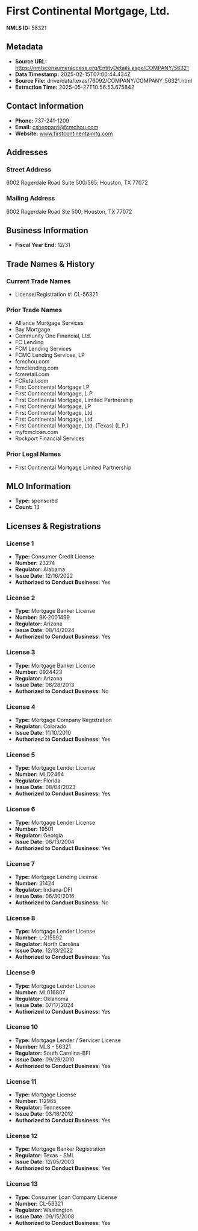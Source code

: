 # First Continental Mortgage, Ltd.

**NMLS ID:** 56321

## Metadata
- **Source URL:** https://nmlsconsumeraccess.org/EntityDetails.aspx/COMPANY/56321
- **Data Timestamp:** 2025-02-15T07:00:44.434Z
- **Source File:** drive/data/texas/76092/COMPANY/COMPANY_56321.html
- **Extraction Time:** 2025-05-27T10:56:53.675842

## Contact Information
- **Phone:** 737-241-1209
- **Email:** csheppard@fcmchou.com
- **Website:** www.firstcontinentalmtg.com

## Addresses
### Street Address
6002 Rogerdale Road Suite 500/565; Houston, TX 77072

### Mailing Address
6002 Rogerdale Road Ste 500; Houston, TX 77072

## Business Information
- **Fiscal Year End:** 12/31

## Trade Names & History
### Current Trade Names
- License/Registration #: CL-56321

### Prior Trade Names
- Alliance Mortgage Services
- Bay Mortgage
- Community One Financial, Ltd.
- FC Lending
- FCM Lending Services
- FCMC Lending Services, LP
- fcmchou.com
- fcmclending.com
- fcmretail.com
- FCRetail.com
- First Continental Mortgage LP
- First Continental Mortgage, L.P.
- First Continental Mortgage, Limited Partnership
- First Continental Mortgage, LP
- First Continental Mortgage, Ltd
- First Continental Mortgage, Ltd.
- First Continental Mortgage, Ltd. (Texas) (L.P.)
- myfcmcloan.com
- Rockport Financial Services

### Prior Legal Names
- First Continental Mortgage Limited Partnership

## MLO Information
- **Type:** sponsored
- **Count:** 13

## Licenses & Registrations

### License 1
- **Type:** Consumer Credit License
- **Number:** 23274
- **Regulator:** Alabama
- **Issue Date:** 12/16/2022
- **Authorized to Conduct Business:** Yes

### License 2
- **Type:** Mortgage Banker License
- **Number:** BK-2001499
- **Regulator:** Arizona
- **Issue Date:** 08/14/2024
- **Authorized to Conduct Business:** Yes

### License 3
- **Type:** Mortgage Banker License
- **Number:** 0924423
- **Regulator:** Arizona
- **Issue Date:** 08/28/2013
- **Authorized to Conduct Business:** No

### License 4
- **Type:** Mortgage Company Registration
- **Regulator:** Colorado
- **Issue Date:** 11/10/2010
- **Authorized to Conduct Business:** Yes

### License 5
- **Type:** Mortgage Lender License
- **Number:** MLD2464
- **Regulator:** Florida
- **Issue Date:** 08/04/2023
- **Authorized to Conduct Business:** Yes

### License 6
- **Type:** Mortgage Lender License
- **Number:** 19501
- **Regulator:** Georgia
- **Issue Date:** 08/13/2004
- **Authorized to Conduct Business:** Yes

### License 7
- **Type:** Mortgage Lending License
- **Number:** 31424
- **Regulator:** Indiana-DFI
- **Issue Date:** 06/30/2016
- **Authorized to Conduct Business:** No

### License 8
- **Type:** Mortgage Lender License
- **Number:** L-215592
- **Regulator:** North Carolina
- **Issue Date:** 12/13/2022
- **Authorized to Conduct Business:** Yes

### License 9
- **Type:** Mortgage Lender License
- **Number:** ML016807
- **Regulator:** Oklahoma
- **Issue Date:** 07/17/2024
- **Authorized to Conduct Business:** Yes

### License 10
- **Type:** Mortgage Lender / Servicer License
- **Number:** MLS - 56321
- **Regulator:** South Carolina-BFI
- **Issue Date:** 09/29/2010
- **Authorized to Conduct Business:** Yes

### License 11
- **Type:** Mortgage License
- **Number:** 112965
- **Regulator:** Tennessee
- **Issue Date:** 03/16/2012
- **Authorized to Conduct Business:** Yes

### License 12
- **Type:** Mortgage Banker Registration
- **Regulator:** Texas - SML
- **Issue Date:** 12/05/2003
- **Authorized to Conduct Business:** Yes

### License 13
- **Type:** Consumer Loan Company License
- **Number:** CL-56321
- **Regulator:** Washington
- **Issue Date:** 09/15/2008
- **Authorized to Conduct Business:** Yes
